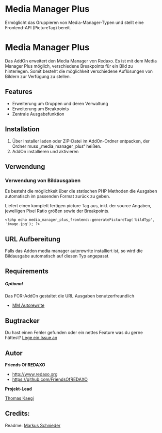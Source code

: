 # Media Manager Plus

Ermöglicht das Gruppieren von Media-Manager-Typen und stellt eine Frontend-API (PictureTag) bereit.

# Media Manager Plus


Das AddOn erweitert den Media Manager von Redaxo. Es ist mit dem Media Manager Plus möglich, verschiedene Breakpoints
für ein Bild zu hinterlegen. Somit besteht die möglichkeit verschiedene Auflösungen von Bildern zur Verfügung zu stellen.

## Features

- Erweiterung um Gruppen und deren Verwaltung
- Erweiterung um Breakpoints
- Zentrale Ausgabefunktion


## Installation

1. Über Installer laden oder ZIP-Datei im AddOn-Ordner entpacken, der Ordner muss „media_manager_plus“ heißen.
2. AddOn installieren und aktivieren

## Verwendung
### Verwendung von Bildausgaben
Es besteht die möglichkeit über die statischen PHP Methoden die Ausgaben automatisch im passenden Format zurück zu geben.


Liefert einen komplett fertigen picture Tag aus, inkl. der source Angaben, jeweiligen Pixel Ratio größen sowie der Breakpoints.

`<?php echo media_manager_plus_frontend::generatePictureTag('bildTyp', 'image.jpg'); ?>` 

## URL Aufbereitung

Falls das Addon media manager autorewrite installiert ist, so wird die Bildausgabe automatisch auf diesen Typ angepasst.

## Requirements

##### Optional
Das FOR-AddOn gestaltet die URL Ausgaben benutzerfreundlich 
* [MM Autorewrite](https://github.com/FriendsOfREDAXO/media_manager_autorewrite)

## Bugtracker

Du hast einen Fehler gefunden oder ein nettes Feature was du gerne hättest? [Lege ein Issue an](https://github.com/FriendsOfREDAXO/media_manager_plus/issues)

## Autor

**Friends Of REDAXO**

* http://www.redaxo.org
* https://github.com/FriendsOfREDAXO

**Projekt-Lead**

[Thomas Kaegi](https://github.com/phoebusryan)


## Credits:

Readme: [Markus Schnieder](https://github.com/mschnieder)

